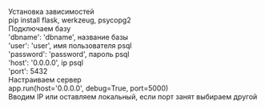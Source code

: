 Установка зависимостей<br>
pip install flask, werkzeug, psycopg2<br>
Подключаем базу<br>
    'dbname': 'dbname', название базы<br>
    'user': 'user', имя пользователя psql<br>
    'password': 'password', пароль psql<br>
    'host': '0.0.0.0', ip psql<br>
    'port': 5432<br>
Настраиваем сервер<br>
  app.run(host='0.0.0.0', debug=True, port=5000)<br>
Вводим IP или оставляем локальный, если порт занят выбираем другой<br>